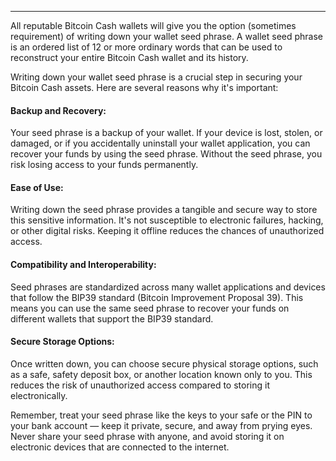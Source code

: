 ---
All reputable Bitcoin Cash wallets will give you the option (sometimes requirement) of writing down your wallet seed phrase. A wallet seed phrase is an ordered list of 12 or more ordinary words that can be used to reconstruct your entire Bitcoin Cash wallet and its history.

Writing down your wallet seed phrase is a crucial step in securing your Bitcoin Cash assets. Here are several reasons why it's important:

#### Backup and Recovery: 

Your seed phrase is a backup of your wallet. If your device is lost, stolen, or damaged, or if you accidentally uninstall your wallet application, you can recover your funds by using the seed phrase. Without the seed phrase, you risk losing access to your funds permanently.

#### Ease of Use: 

Writing down the seed phrase provides a tangible and secure way to store this sensitive information. It's not susceptible to electronic failures, hacking, or other digital risks. Keeping it offline reduces the chances of unauthorized access.

#### Compatibility and Interoperability: 

Seed phrases are standardized across many wallet applications and devices that follow the BIP39 standard (Bitcoin Improvement Proposal 39). This means you can use the same seed phrase to recover your funds on different wallets that support the BIP39 standard.

#### Secure Storage Options: 

Once written down, you can choose secure physical storage options, such as a safe, safety deposit box, or another location known only to you. This reduces the risk of unauthorized access compared to storing it electronically.

Remember, treat your seed phrase like the keys to your safe or the PIN to your bank account — keep it private, secure, and away from prying eyes. Never share your seed phrase with anyone, and avoid storing it on electronic devices that are connected to the internet.